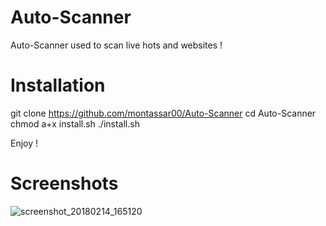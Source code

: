 # Auto-Scanner
Auto-Scanner used to scan live hots and websites !

# Installation

git clone https://github.com/montassar00/Auto-Scanner
cd Auto-Scanner
chmod a+x install.sh
./install.sh

Enjoy !
# Screenshots
![screenshot_20180214_165120](https://user-images.githubusercontent.com/17936240/36214899-e255b38c-11aa-11e8-818d-343c23de1013.png)
